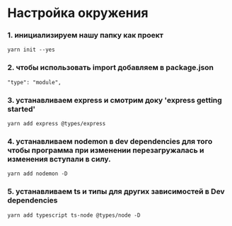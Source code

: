 # Настройка окружения

### 1. инициализируем нашу папку как проект

`yarn init --yes`

### 2. чтобы использовать import добавляем в package.json

`"type": "module",`

### 3. устанавливаем express и смотрим доку 'express getting started'

`yarn add express @types/express`

### 4. устанавливаем nodemon в dev dependencies для того чтобы программа при изменении перезагружалась и изменения вступали в силу.

`yarn add nodemon -D`

### 5. устанавливаем ts и типы для других зависимостей в Dev dependencies

`yarn add typescript ts-node @types/node -D`

